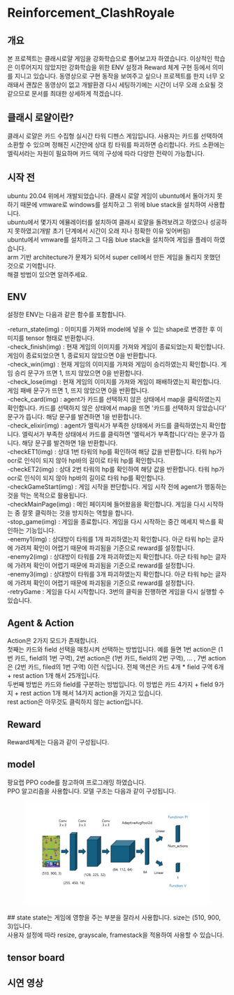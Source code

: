 # Reinforcement_ClashRoyale

## 개요
본 프로젝트는 클래시로얄 게임을 강화학습으로 풀어보고자 하였습니다. 이상적인 학습은 이루어지지 않았지만 강화학습을 위한 ENV 설정과 Reward 체계 구현 등에서 의미를 지니고 있습니다. 동영상으로 구현 동작을 보여주고 싶으나 프로젝트를 한지 너무 오래돼서 괜찮은 동영상이 없고 개발환경 다시 세팅하기에는 시간이 너무 오래 소요될 것 같으므로 문서를 최대한 상세하게 적겠습니다.

## 클래시 로얄이란?
클래시 로얄은 카드 수집형 실시간 타워 디펜스 게임입니다. 사용자는 카드를 선택하여 소환할 수 있으며 정해진 시간안에 상대 킹 타워를 파괴하면 승리합니다. 카드 소환에는 엘릭서라는 자원이 필요하며 카드 덱의 구성에 따라 다양한 전략이 가능합니다.

## 시작 전
ubuntu 20.04 위에서 개발되었습니다. 클래시 로얄 게임이 ubuntu에서 돌아가지 못하기 때문에 vmware로 windows를 설치하고 그 위에 blue stack을 설치하여 사용합니다.<br>
ubuntu에서 몇가지 에뮬레이터를 설치하여 클래시 로얄을 돌려보려고 하였으나 성공하지 못하였고(개발 초기 단계에서 시간이 오래 지나 정확한 이유 잊어버림) <br>
ubuntu에서 vmware를 설치하고 그 다음 blue stack을 설치하여 게임을 플레이 하였습니다.<br>
arm 기반 architecture가 문제가 되어서 super cell에서 만든 게임을 돌리지 못했던 것으로 기억합니다.<br>
해결 방법이 있으면 알려주세요.

## ENV

설정한 ENV는 다음과 같은 함수를 포함합니다.

 -return_state(img) : 이미지를 가져와 model에 넣을 수 있는 shape로 변경한 후 이미지를 tensor 형태로 반환합니다.<br>
 -check_finish(img) : 현재 게임의 이미지를 가져와 게임이 종료되었는지 확인합니다. 게임이 종료되었으면 1, 종료되지 않았으면 0을 반환합니다.<br>
 -check_win(img) : 현재 게임의 이미지를 가져와 게임이 승리하였는지 확인합니다. 게임 승리 문구가 뜨면 1, 뜨지 않았으면 0을 반환합니다. <br>
 -check_lose(img) : 현재 게임의 이미지를 가져와 게임이 패배하였는지 확인합니다. 게임 패배 문구가 뜨면 1, 뜨지 않았으면 0을 반환합니다. <br>
 -check_card(img) : agent가 카드를 선택하지 않은 상태에서 map을 클릭하였는지 확인합니다. 카드를 선택하지 않은 상태에서 map을 뜨면 '카드를 선택하지 않았습니다' 문구가 뜹니다. 해당 문구를 발견하면 1을 반환합니다.<br>
 -check_elixir(img) : agent가 엘릭서가 부족한 상태에서 카드를 클릭하였는지 확인합니다. 엘릭서가 부족한 상태에서 카드를 클릭하면 '엘릭서가 부족합니다'라는 문구가 뜹니다. 해당 문구를 발견하면 1을 반환합니다.<br>
 -checkET1(img) : 상대 1번 타워의 hp를 확인하여 해당 값을 반환합니다. 타워 hp가 ocr로 인식이 되지 않아 hp바의 길이로 타워 hp를 확인합니다.<br>
 -checkET2(img) : 상대 2번 타워의 hp를 확인하여 해당 값을 반환합니다. 타워 hp가 ocr로 인식이 되지 않아 hp바의 길이로 타워 hp를 확인합니다.<br>
 -checkGameStart(img) : 게임 시작을 판단합니다. 게임 시작 전에 agent가 행동하는 것을 막는 목적으로 활용됩니다.<br>
 -checkMainPage(img) : 메인 페이지에 들어왔음을 확인합니다. 게임을 다시 시작하는 중 잘못 클릭하는 것을 방지하는 역할을 합니다.<br>
 -stop_game(img) : 게임을 종료합니다. 게임을 다시 시작하는 중간 메세지 박스를 확인하는 기능입니다.<br>
 -enemy1(img) : 상대방이 타워를 1개 파괴하였는지 확인합니다. 아군 타워 hp는 글자에 가려져 확인이 어렵기 때문에 파괴됨을 기준으로 reward를 설정합니다.<br>
 -enemy2(img) : 상대방이 타워를 2개 파괴하였는지 확인합니다. 아군 타워 hp는 글자에 가려져 확인이 어렵기 때문에 파괴됨을 기준으로 reward를 설정합니다.<br>
 -enemy3(img) : 상대방이 타워를 3개 파괴하였는지 확인합니다. 아군 타워 hp는 글자에 가려져 확인이 어렵기 때문에 파괴됨을 기준으로 reward를 설정합니다.<br>
 -retryGame : 게임을 다시 시작합니다. 3번의 클릭을 진행하면 게임을 다시 실행할 수 있습니다.<br>

## Agent & Action

Action은 2가지 모드가 존재합니다.<br>
첫째는 카드와 field 선택을 매칭시켜 선택하는 방법입니다. 예를 들면 1번 action은 (1번 카드, field의 1번 구역), 2번 action은 (1번 카드, field의 2번 구역), ... , 7번 action은 (2번 카드, filed의 1번 구역) 이런 식입니다. 전체 액션은 카드 4개 * field 구역 6개 + rest action 1개 해서 25개입니다.<br>
두번째 방법은 카드와 field를 구분하는 방법입니다. 이 방법은 카드 4가지 + field 9가지 + rest action 1개 해서 14가지 action을 가지고 있습니다.<br>
rest action은 아무것도 클릭하지 않는 action입니다.<br>

## Reward
Reward체계는 다음과 같이 구성됩니다.<br>

## model
팡요랩 PPO code를 참고하여 프로그래밍 하였습니다.<br>
PPO 알고리즘을 사용합니다. 모델 구조는 다음과 같이 구성됩니다. 
<figure>
    <img src="https://github.com/tuuktuc86/Reinforcement_ClashRoyale/blob/main/cr_test/model_img.jpg">
</figure>
## state
state는 게임에 영향을 주는 부분을 잘라서 사용합니다. size는 (510, 900, 3)입니다.<br>
사용자 설정에 따라 resize, grayscale, framestack을 적용하여 사용할 수 있습니다.

## tensor board

## 시연 영상

